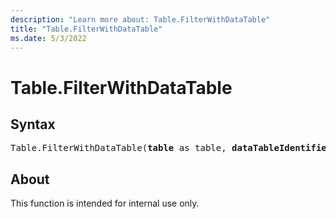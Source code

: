 ```yaml
---
description: "Learn more about: Table.FilterWithDataTable"
title: "Table.FilterWithDataTable"
ms.date: 5/3/2022
---
```

# Table.FilterWithDataTable

## Syntax

<pre>
Table.FilterWithDataTable(<b>table</b> as table, <b>dataTableIdentifier</b> as text) as any
</pre>

## About

This function is intended for internal use only.
